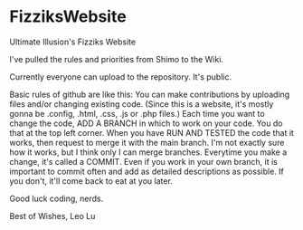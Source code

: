 # FizziksWebsite
Ultimate Illusion's Fizziks Website

I've pulled the rules and priorities from Shimo to the Wiki.

Currently everyone can upload to the repository. It's public.

Basic rules of github are like this:
You can make contributions by uploading files and/or changing existing code.
(Since this is a website, it's mostly gonna be .config, .html, .css, .js or .php files.)
Each time you want to change the code, ADD A BRANCH in which to work on your code. You do that at the top left corner.
When you have RUN AND TESTED the code that it works, then request to merge it with the main branch. I'm not exactly sure how it works, but I think only I can merge branches.
Everytime you make a change, it's called a COMMIT. Even if you work in your own branch, it is important to commit often and add as detailed descriptions as possible. If you don't, it'll come back to eat at you later.

Good luck coding, nerds.

Best of Wishes,
Leo Lu
